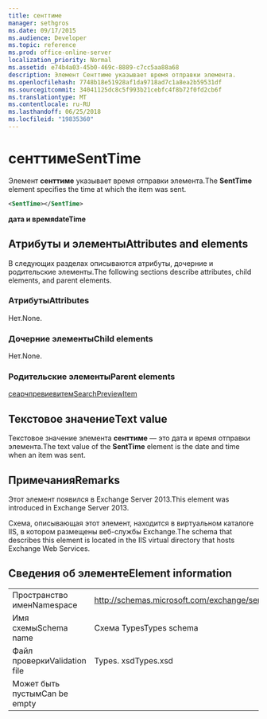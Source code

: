 ```yaml
---
title: сенттиме
manager: sethgros
ms.date: 09/17/2015
ms.audience: Developer
ms.topic: reference
ms.prod: office-online-server
localization_priority: Normal
ms.assetid: e74b4a03-45b0-469c-8889-c7cc5aa88a68
description: Элемент Сенттиме указывает время отправки элемента.
ms.openlocfilehash: 7748b18e51928af1da9718ad7c1a8ea2b59531df
ms.sourcegitcommit: 34041125dc8c5f993b21cebfc4f8b72f0fd2cb6f
ms.translationtype: MT
ms.contentlocale: ru-RU
ms.lasthandoff: 06/25/2018
ms.locfileid: "19835360"
---
```

# <a name="senttime"></a><span data-ttu-id="2fcb2-103">сенттиме</span><span class="sxs-lookup"><span data-stu-id="2fcb2-103">SentTime</span></span>

<span data-ttu-id="2fcb2-104">Элемент **сенттиме** указывает время отправки элемента.</span><span class="sxs-lookup"><span data-stu-id="2fcb2-104">The **SentTime** element specifies the time at which the item was sent.</span></span> 
  
```XML
<SentTime></SentTime>
```

 <span data-ttu-id="2fcb2-105">**дата и время**</span><span class="sxs-lookup"><span data-stu-id="2fcb2-105">**dateTime**</span></span>
## <a name="attributes-and-elements"></a><span data-ttu-id="2fcb2-106">Атрибуты и элементы</span><span class="sxs-lookup"><span data-stu-id="2fcb2-106">Attributes and elements</span></span>

<span data-ttu-id="2fcb2-107">В следующих разделах описываются атрибуты, дочерние и родительские элементы.</span><span class="sxs-lookup"><span data-stu-id="2fcb2-107">The following sections describe attributes, child elements, and parent elements.</span></span>
  
### <a name="attributes"></a><span data-ttu-id="2fcb2-108">Атрибуты</span><span class="sxs-lookup"><span data-stu-id="2fcb2-108">Attributes</span></span>

<span data-ttu-id="2fcb2-109">Нет.</span><span class="sxs-lookup"><span data-stu-id="2fcb2-109">None.</span></span>
  
### <a name="child-elements"></a><span data-ttu-id="2fcb2-110">Дочерние элементы</span><span class="sxs-lookup"><span data-stu-id="2fcb2-110">Child elements</span></span>

<span data-ttu-id="2fcb2-111">Нет.</span><span class="sxs-lookup"><span data-stu-id="2fcb2-111">None.</span></span>
  
### <a name="parent-elements"></a><span data-ttu-id="2fcb2-112">Родительские элементы</span><span class="sxs-lookup"><span data-stu-id="2fcb2-112">Parent elements</span></span>

[<span data-ttu-id="2fcb2-113">сеарчпревиевитем</span><span class="sxs-lookup"><span data-stu-id="2fcb2-113">SearchPreviewItem</span></span>](searchpreviewitem.md)
  
## <a name="text-value"></a><span data-ttu-id="2fcb2-114">Текстовое значение</span><span class="sxs-lookup"><span data-stu-id="2fcb2-114">Text value</span></span>

<span data-ttu-id="2fcb2-115">Текстовое значение элемента **сенттиме** — это дата и время отправки элемента.</span><span class="sxs-lookup"><span data-stu-id="2fcb2-115">The text value of the **SentTime** element is the date and time when an item was sent.</span></span> 
  
## <a name="remarks"></a><span data-ttu-id="2fcb2-116">Примечания</span><span class="sxs-lookup"><span data-stu-id="2fcb2-116">Remarks</span></span>

<span data-ttu-id="2fcb2-117">Этот элемент появился в Exchange Server 2013.</span><span class="sxs-lookup"><span data-stu-id="2fcb2-117">This element was introduced in Exchange Server 2013.</span></span>
  
<span data-ttu-id="2fcb2-118">Схема, описывающая этот элемент, находится в виртуальном каталоге IIS, в котором размещены веб-службы Exchange.</span><span class="sxs-lookup"><span data-stu-id="2fcb2-118">The schema that describes this element is located in the IIS virtual directory that hosts Exchange Web Services.</span></span>
  
## <a name="element-information"></a><span data-ttu-id="2fcb2-119">Сведения об элементе</span><span class="sxs-lookup"><span data-stu-id="2fcb2-119">Element information</span></span>

|||
|:-----|:-----|
|<span data-ttu-id="2fcb2-120">Пространство имен</span><span class="sxs-lookup"><span data-stu-id="2fcb2-120">Namespace</span></span>  <br/> |http://schemas.microsoft.com/exchange/services/2006/types  <br/> |
|<span data-ttu-id="2fcb2-121">Имя схемы</span><span class="sxs-lookup"><span data-stu-id="2fcb2-121">Schema name</span></span>  <br/> |<span data-ttu-id="2fcb2-122">Схема Types</span><span class="sxs-lookup"><span data-stu-id="2fcb2-122">Types schema</span></span>  <br/> |
|<span data-ttu-id="2fcb2-123">Файл проверки</span><span class="sxs-lookup"><span data-stu-id="2fcb2-123">Validation file</span></span>  <br/> |<span data-ttu-id="2fcb2-124">Types. xsd</span><span class="sxs-lookup"><span data-stu-id="2fcb2-124">Types.xsd</span></span>  <br/> |
|<span data-ttu-id="2fcb2-125">Может быть пустым</span><span class="sxs-lookup"><span data-stu-id="2fcb2-125">Can be empty</span></span>  <br/> ||
   

